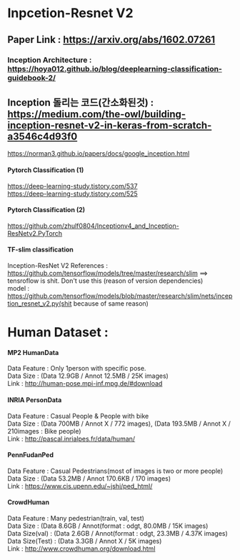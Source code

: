 # Inpcetion-Resnet V2
## Paper Link : https://arxiv.org/abs/1602.07261
### Inception Architecture : https://hoya012.github.io/blog/deeplearning-classification-guidebook-2/

## Inception 돌리는 코드(간소화된것) : https://medium.com/the-owl/building-inception-resnet-v2-in-keras-from-scratch-a3546c4d93f0

https://norman3.github.io/papers/docs/google_inception.html

#### Pytorch Classification (1)   
https://deep-learning-study.tistory.com/537   
https://deep-learning-study.tistory.com/525   
   
#### Pytorch Classification (2)   
https://github.com/zhulf0804/Inceptionv4_and_Inception-ResNetv2.PyTorch   

#### TF-slim classification
Inception-ResNet V2 References :    
https://github.com/tensorflow/models/tree/master/research/slim ==> tensroflow is shit. Don't use this (reason of version dependencies)   
model : https://github.com/tensorflow/models/blob/master/research/slim/nets/inception_resnet_v2.py(shit because of same reason)   


# Human Dataset :

#### MP2 HumanData
Data Feature : Only 1person with specific pose.   
Data Size : (Data 12.9GB / Annot 12.5MB / 25K images)   
Link : http://human-pose.mpi-inf.mpg.de/#download   

#### INRIA PersonData 
Data Feature : Casual People & People with bike   
Data Size : (Data 700MB / Annot X / 772 images), (Data 193.5MB / Annot X / 210images : Bike people)   
Link : http://pascal.inrialpes.fr/data/human/   

#### PennFudanPed
Data Feature : Casual Pedestrians(most of images is two or more people)   
Data Size : (Data 53.2MB / Annot 170.6KB / 170 images)   
Link : https://www.cis.upenn.edu/~jshi/ped_html/    

#### CrowdHuman
Data Feature : Many pedestrian(train, val, test)   
Data Size : (Data 8.6GB / Annot(format : odgt, 80.0MB / 15K images)  
Data Size(val) : (Data 2.6GB / Annot(format : odgt, 23.3MB / 4.37K images)  
Data Size(Test) : (Data 3.3GB / Annot X / 5K images)  
Link : http://www.crowdhuman.org/download.html    
